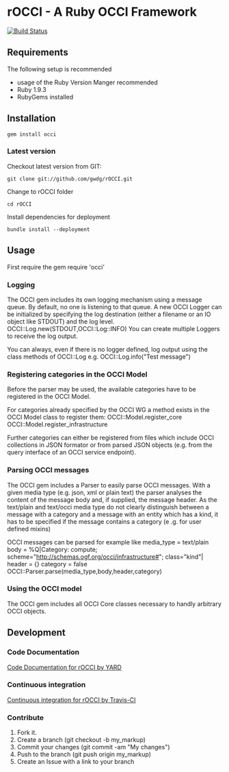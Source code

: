 rOCCI - A Ruby OCCI Framework
=================================

[![Build Status](https://secure.travis-ci.org/gwdg/rOCCI.png)](http://travis-ci.org/gwdg/rOCCI)

Requirements
------------

The following setup is recommended

* usage of the Ruby Version Manger recommended
* Ruby 1.9.3
* RubyGems installed

Installation
------------

    gem install occi

### Latest version

Checkout latest version from GIT:

    git clone git://github.com/gwdg/rOCCI.git

Change to rOCCI folder

    cd rOCCI

Install dependencies for deployment

    bundle install --deployment

Usage
-----

First require the gem
    require 'occi'

### Logging

The OCCI gem includes its own logging mechanism using a message queue. By default, no one is listening to that queue.
A new OCCI Logger can be initialized by specifying the log destination (either a filename or an IO object like
STDOUT) and the log level.
    OCCI::Log.new(STDOUT,OCCI::Log::INFO)
You can create multiple Loggers to receive the log output.

You can always, even if there is no logger defined, log output using the class methods of OCCI::Log e.g.
    OCCI::Log.info("Test message")

### Registering categories in the OCCI Model

Before the parser may be used, the available categories have to be registered in the OCCI Model.

For categories already specified by the OCCI WG a method exists in the OCCI Model class to register them:
    OCCI::Model.register_core
    OCCI::Model.register_infrastructure

Further categories can either be registered from files which include OCCI collections in JSON formator or from parsed
 JSON objects (e.g. from the query interface of an OCCI service endpoint).

### Parsing OCCI messages

The OCCI gem includes a Parser to easily parse OCCI messages. With a given media type (e.g. json,
xml or plain text) the parser analyses the content of the message body and, if supplied,
the message header. As the text/plain and text/occi media type do not clearly distinguish between a message with a
category and a message with an entity which has a kind, it has to be specified if the message contains a category (e
.g. for user defined mixins)

OCCI messages can be parsed for example like
    media_type = text/plain
    body = %Q|Category: compute; scheme="http://schemas.ogf.org/occi/infrastructure#"; class="kind"|
    header = {}
    category = false
    OCCI::Parser.parse(media_type,body,header,category)

### Using the OCCI model

The OCCI gem includes all OCCI Core classes necessary to handly arbitrary OCCI objects.

Development
-----------

### Code Documentation

[Code Documentation for rOCCI by YARD](http://rubydoc.info/github/gwdg/rOCCI/)

### Continuous integration

[Continuous integration for rOCCI by Travis-CI](http://travis-ci.org/gwdg/rOCCI/)

### Contribute

1. Fork it.
2. Create a branch (git checkout -b my_markup)
3. Commit your changes (git commit -am "My changes")
4. Push to the branch (git push origin my_markup)
5. Create an Issue with a link to your branch